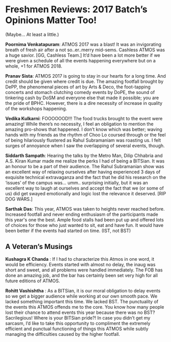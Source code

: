 <!-- TITLE: Reviews -->
<!-- SUBTITLE: Just a few excerpts from the conversations we had with our freshman on their very first experience of ATMOS -->

# Freshmen Reviews: 2017 Batch’s Opinions Matter Too! 
(Maybe... At least a little.)

**Poornima Venkatapuram**: ATMOS 2017 was a blast! It was an invigorating breath of fresh air after a not so..er..merry mid-sems. Cashless ATMOS was a huge savior. [GG, Cashless Team.] It’d have been a lot more better if we were given a schedule of all the events happening everywhere but on a whole, +1 for ATMOS 2018.

**Pranav Sista**: ATMOS 2017 is going to stay in our hearts for a long time. And credit should be given where credit is due. The amazing footfall brought by DePP, the phenomenal pieces of art by Arts & Deco, the foot-tapping concerts and stomach clutching comedy events by DoPE, the sound of tinkering cash by DoSM and everyone else that made it possible; you are the pride of BPHC. However, there is a dire necessity of increase in quality of the workshops happening.

**Vedika Kulkarni**: FOOOOOOD!!! The food trucks brought to the event were amazing! While there’s no necessity, I feel an obligation to mention the amazing pro-shows that happened. I don’t know which was better; waving hands with my friends as the rhythm of Choo Lo coursed through or the feel of being hilariously flustered as Rahul Subramaniam was roasting us. I felt surges of annoyance when I saw the overlapping of several events, though.

**Siddarth Sampath**: Hearing the talks by the Metro Man, Dilip Chhabria and A.S. Kiran Kumar made me realize the perks I had of being a BITSian. It was an honour to be a part of their audience. The Rahul Subramanian show was an excellent way of relaxing ourselves after having experienced 3 days of exquisite technical extravaganza and the fact that he did his research on the ‘issues’ of the campus was… umm.. surprising initially,  but it was an excellent way to laugh at ourselves and accept the fact that we (or some of us) did get swayed emotionally and logic lost the relevance it deserved. [RIP DOG WARS.]

**Sarthak Das**: This year, ATMOS was taken to heights never reached before. Increased footfall and never ending enthusiasm of the participants made this year's one the best. Ample food stalls had been put up and offered lots of choices for those who just wanted to sit, eat and have fun. It would have been better if the events had started on time. (IST, not BST) 
 
## A Veteran’s Musings

**Kushagra K Chanda** : If I had to characterize this Atmos in one word, it would be efficiency. Events started with almost no delay, the inaug was short and sweet, and all problems were handled immediately. The FOB has done an amazing job, and the bar has certainly been set very high for all future editions of ATMOS.

**Rohitt Vashishtha** : As a BITSian, it is our moral obligation to delay events so we get a bigger audience while working at our own smooth pace. We lacked something important this time. We lacked BST. The punctuality of the events this ATMOS offends me to the core. You know how many people lost their chance to attend events this year because there was no BST? Sacrilegious! Where is your BITSian pride?! In case you didn’t get my sarcasm, I’d like to take this opportunity to compliment the extremely efficient and punctual functioning of things this ATMOS while subtly managing the difficulties caused by the higher footfall.